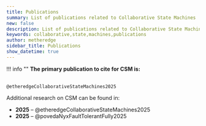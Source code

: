 ```yaml
---
title: Publications
summary: List of publications related to Collaborative State Machines
new: false
description: List of publications related to Collaborative State Machines
keywords: collaborative,state,machines,publications
author: metheredge
sidebar_title: Publications
show_datetime: true
---
```


!!! info ""
    **The primary publication to cite for CSM is:**<br/><br/>

    @etheredgeCollaborativeStateMachines2025

Additional research on CSM can be found in:

- **2025** – @etheredgeCollaborativeStateMachines2025
- **2025** – @povedaNyxFaultTolerantFully2025
